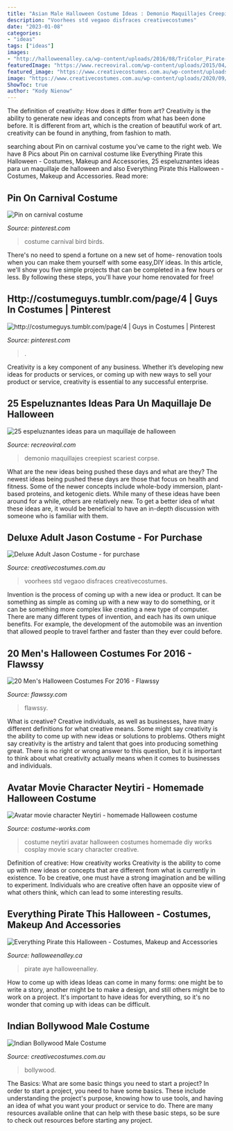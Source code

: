 ```yaml
---
title: "Asian Male Halloween Costume Ideas : Demonio Maquillajes Creepiest Scariest Corpse"
description: "Voorhees std vegaoo disfraces creativecostumes"
date: "2023-01-08"
categories:
- "ideas"
tags: ["ideas"]
images:
- "http://halloweenalley.ca/wp-content/uploads/2016/08/TriColor_Pirate-668x1024.jpg"
featuredImage: "https://www.recreoviral.com/wp-content/uploads/2015/04/Maquillajes-1.jpg"
featured_image: "https://www.creativecostumes.com.au/wp-content/uploads/2020/09/Deluxe-Adult-Jason-Costume.jpg"
image: "https://www.creativecostumes.com.au/wp-content/uploads/2020/09/Deluxe-Adult-Jason-Costume.jpg"
ShowToc: true
author: "Kody Nienow"
---
```



The definition of creativity: How does it differ from art?
Creativity is the ability to generate new ideas and concepts from what has been done before. It is different from art, which is the creation of beautiful work of art. creativity can be found in anything, from fashion to math.

	

		
searching about Pin on carnival costume you've came to the right web. We have 8 Pics about Pin on carnival costume like Everything Pirate this Halloween - Costumes, Makeup and Accessories, 25 espeluznantes ideas para un maquillaje de halloween and also Everything Pirate this Halloween - Costumes, Makeup and Accessories. Read more:
		
    
## Pin On Carnival Costume

<img loading=lazy src="https://i.pinimg.com/736x/57/05/d8/5705d8067288f88984566a0014814f22--colourful-birds-bird-costume.jpg" onerror="this.onerror=null;this.src='https://tse4.mm.bing.net/th?id=OIP.HEhW5Gl_maXunTJm8gXJVgHaNL&amp;pid=15.1';" alt="Pin on carnival costume">

_Source: pinterest.com_

>costume carnival bird birds. 

	

There's no need to spend a fortune on a new set of home- renovation tools when you can make them yourself with some easy,DIY ideas. In this article, we'll show you five simple projects that can be completed in a few hours or less. By following these steps, you'll have your home renovated for free!

    
## Http://costumeguys.tumblr.com/page/4 | Guys In Costumes | Pinterest

<img loading=lazy src="https://s-media-cache-ak0.pinimg.com/736x/7f/00/d8/7f00d808df7df757f3d6b26d479ee537.jpg" onerror="this.onerror=null;this.src='https://tse1.mm.bing.net/th?id=OIP.uo5LepVorUYTqYT79jbn1wHaJ4&amp;pid=15.1';" alt="http://costumeguys.tumblr.com/page/4 | Guys in Costumes | Pinterest">

_Source: pinterest.com_

>. 

	

Creativity is a key component of any business. Whether it’s developing new ideas for products or services, or coming up with new ways to sell your product or service, creativity is essential to any successful enterprise.

    
## 25 Espeluznantes Ideas Para Un Maquillaje De Halloween

<img loading=lazy src="https://www.recreoviral.com/wp-content/uploads/2015/04/Maquillajes-1.jpg" onerror="this.onerror=null;this.src='https://tse2.mm.bing.net/th?id=OIP.ncxdc4r4FxENPq85GgTkJAHaI4&amp;pid=15.1';" alt="25 espeluznantes ideas para un maquillaje de halloween">

_Source: recreoviral.com_

>demonio maquillajes creepiest scariest corpse. 

	

What are the new ideas being pushed these days and what are they?
The newest ideas being pushed these days are those that focus on health and fitness. Some of the newer concepts include whole-body immersion, plant-based proteins, and ketogenic diets. While many of these ideas have been around for a while, others are relatively new. To get a better idea of what these ideas are, it would be beneficial to have an in-depth discussion with someone who is familiar with them.

    
## Deluxe Adult Jason Costume - For Purchase

<img loading=lazy src="https://www.creativecostumes.com.au/wp-content/uploads/2020/09/Deluxe-Adult-Jason-Costume.jpg" onerror="this.onerror=null;this.src='https://tse2.mm.bing.net/th?id=OIP.tg4Sn3kGmuEZZyHq5u4SegHaMH&amp;pid=15.1';" alt="Deluxe Adult Jason Costume - for purchase">

_Source: creativecostumes.com.au_

>voorhees std vegaoo disfraces creativecostumes. 

	

Invention is the process of coming up with a new idea or product. It can be something as simple as coming up with a new way to do something, or it can be something more complex like creating a new type of computer. There are many different types of invention, and each has its own unique benefits. For example, the development of the automobile was an invention that allowed people to travel farther and faster than they ever could before.

    
## 20 Men&#039;s Halloween Costumes For 2016 - Flawssy

<img loading=lazy src="http://flawssy.com/wp-content/uploads/2016/05/Halloween-Costume-Ideas-For-Men.jpg" onerror="this.onerror=null;this.src='https://tse4.mm.bing.net/th?id=OIP.fnmWO5tfCrQBNWdvGA1eIAHaOb&amp;pid=15.1';" alt="20 Men&#039;s Halloween Costumes For 2016 - Flawssy">

_Source: flawssy.com_

>flawssy. 

	

What is creative?
Creative individuals, as well as businesses, have many different definitions for what creative means. Some might say creativity is the ability to come up with new ideas or solutions to problems. Others might say creativity is the artistry and talent that goes into producing something great. There is no right or wrong answer to this question, but it is important to think about what creativity actually means when it comes to businesses and individuals.

    
## Avatar Movie Character Neytiri - Homemade Halloween Costume

<img loading=lazy src="http://photos.costume-works.com/full/neytiri.jpg" onerror="this.onerror=null;this.src='https://tse1.mm.bing.net/th?id=OIP.FuyCuTkqeCpLaIiT1HZFjQHaLv&amp;pid=15.1';" alt="Avatar movie character Neytiri - homemade Halloween costume">

_Source: costume-works.com_

>costume neytiri avatar halloween costumes homemade diy works cosplay movie scary character creative. 

	

Definition of creative: How creativity works
Creativity is the ability to come up with new ideas or concepts that are different from what is currently in existence. To be creative, one must have a strong imagination and be willing to experiment. Individuals who are creative often have an opposite view of what others think, which can lead to some interesting results.

    
## Everything Pirate This Halloween - Costumes, Makeup And Accessories

<img loading=lazy src="http://halloweenalley.ca/wp-content/uploads/2016/08/TriColor_Pirate-668x1024.jpg" onerror="this.onerror=null;this.src='https://tse1.mm.bing.net/th?id=OIP.IT9NoGIqPW_7YAmYHUMXSQHaLW&amp;pid=15.1';" alt="Everything Pirate this Halloween - Costumes, Makeup and Accessories">

_Source: halloweenalley.ca_

>pirate aye halloweenalley. 

	

How to come up with ideas
Ideas can come in many forms: one might be to write a story, another might be to make a design, and still others might be to work on a project. It's important to have ideas for everything, so it's no wonder that coming up with ideas can be difficult.

    
## Indian Bollywood Male Costume

<img loading=lazy src="https://www.creativecostumes.com.au/wp-content/uploads/2014/07/RWP_036_web-768x1024.jpg" onerror="this.onerror=null;this.src='https://tse1.mm.bing.net/th?id=OIP.FZBN_uNpmk-Qs7IYIqdn1AHaJ4&amp;pid=15.1';" alt="Indian Bollywood Male Costume">

_Source: creativecostumes.com.au_

>bollywood. 

	

The Basics: What are some basic things you need to start a project?
In order to start a project, you need to have some basics. These include understanding the project's purpose, knowing how to use tools, and having an idea of what you want your product or service to do. There are many resources available online that can help with these basic steps, so be sure to check out resources before starting any project.

